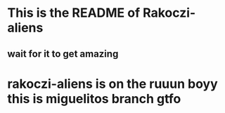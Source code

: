 # This is the README of Rakoczi-aliens

## wait for it to get amazing
# rakoczi-aliens is on the ruuun boyy this is miguelitos branch gtfo 
